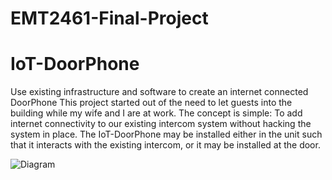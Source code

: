 # EMT2461-Final-Project

# IoT-DoorPhone
Use existing infrastructure and software to create an internet connected DoorPhone
This project started out of the need to let guests into the building while my wife and I are at work.
The concept is simple: To add internet connectivity to our existing intercom system without hacking the system in place.
The IoT-DoorPhone may be installed either in the unit such that it interacts with the existing intercom, or it may be installed at the door.

![Diagram](diagram.png)
